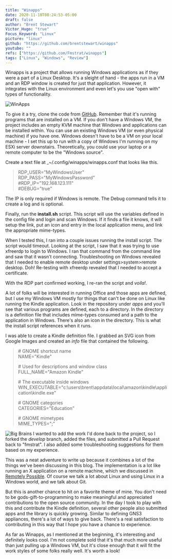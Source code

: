 ```yaml
---
title: "Winapps"
date: 2020-11-10T08:24:53-05:00
draft: false
author: "Brent Stewart"
Victor_Hugo: "true"
Focus_Keyword: "Linux"
picture: "linux"
github: "https://github.com/brentstewart/winapps"
youtube: ""
refs: ["https://github.com/Fmstrat/winapps"]
tags: ["Linux", "Windows", "Review"]
---
```


Winapps is a project that allows running Windows applications as if they were a part of a Linux Desktop. It's a sleight of hand - the apps run in a VM and an RDP window is created for just that application. However, it integrates with the Linux environment and even let's you use "open with" types of functionality.

![WinApps](https://raw.githubusercontent.com/brentstewart/winapps/develop/demo/demo.gif#floatright)

To give it a try, clone the code from [GitHub](https://github.com/Fmstrat/winapps). Remember that it's running programs that are installed on a VM. If you don't have a Windows VM, the project includes an empty KVM machine that Windows and applications can be installed within. You can use an existing Windows VM (or even physical machine) if you have one. Windows doesn't have to be a VM on your local machine - I set this up to run with a copy of Windows I'm running on my ESXi server downstairs. Theoretically, you could use your laptop or a remote computer to be the "Windows source".

Create a text file at \_~/.config/winapps/winapps.conf that looks like this.

> RDP_USER="MyWindowsUser"  
> RDP_PASS="MyWindowsPassword"  
> #RDP_IP="192.168.123.111"  
> #DEBUG="true"

The IP is only required if Windows is remote. The Debug command tells it to create a log and is optional.

Finally, run the **install.sh** script. This script will use the variables defined in the config file and login and scan Windows. If it finds a file it knows, it will setup the link, put an icon and entry in the local application menu, and link the appropriate mime-types.

When I tested this, I ran into a couple issues running the install script. The script would timeout. Looking at the script, I saw that it was trying to use xfreerdp to login to Windows. I ran that command from the command line and saw that it wasn't connecting. Troubleshooting on Windows revealed that I needed to enable remote desktop under settings>system>remote desktop. Doh! Re-testing with xfreerdp revealed that I needed to accept a certificate.

With the RDP part confirmed working, I re-ran the script and _voila!_.

A lot of folks will be interested in running Office and those apps are defined, but I use my Windows VM mostly for things that can't be done on Linux like running the Kindle application. Look in the repository under _apps_ and you'll see that various programs are defined, each to a directory. In the directory is a definition file that includes mime-types consumed and a path to the application in Windows. There's also an icon in the directory. This is what the install script references when it runs.

I was able to create a Kindle definition file. I grabbed an SVG icon from Google Images and created an _info_ file that contained the following.

> \# GNOME shortcut name  
> NAME="Kindle"
>
> \# Used for descriptions and window class  
> FULL_NAME="Amazon Kindle"
>
> \# The executable inside windows  
> WIN_EXECUTABLE="c:\users\brent\appdata\local\amazon\kindle\application\kindle.exe"
>
> \# GNOME categories  
> CATEGORIES="Education"
>
> \# GNOME mimetypes  
> MIME_TYPES=";"

![Big Brains](https://microfilums.files.wordpress.com/2010/01/2260894625_ea1feecb2a.jpg#floatleft)
I wanted to add the work I'd done back to the project, so I forked the _develop_ branch, added the files, and submitted a Pull Request back to "fmstrat". I also added some troubleshooting suggestions for them based on my experience.

This was a neat adventure to write up because it combines a lot of the things we've been discussing in this blog. The implementation is a lot like running an X application on a remote machine, which we discussed in [Remotely Possible](/Using_SSH5). Of course we talk a lot about Linux and using Linux in a Windows world, and we talk about Git.

But this is another chance to hit on a favorite theme of mine. You don't need to be gods-gift-to-programming to make meaningful and appreciated contributions to the open source community. In the day I took to play with this and contribute the Kindle definition, several other people also submitted apps and the library is quickly growing. Similar to defining GNS3 appliances, there's a lot of ways to give back. There's a real satisfaction to contributing in this way that I hope you have a chance to experience.

As far as Winapps, as I mentioned at the beginning, it's interesting and definitely looks cool. I'm not complete sold that it's that much more useful than just pulling up a Windows VM, but it's close enough that it will fit the work styles of some folks really well. It's worth a look!

